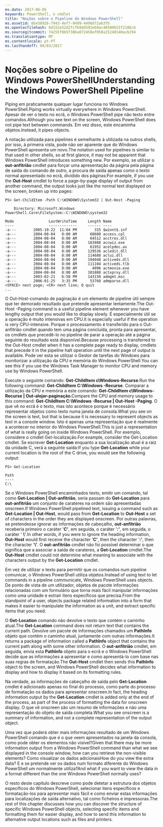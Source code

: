 ```yaml
---
ms.date: 2017-06-05
keywords: PowerShell, o cmdlet
title: "Noções sobre o Pipeline do Windows PowerShell"
ms.assetid: 6be50926-7943-4ef7-9499-4490d72a63fb
ms.openlocfilehash: 6d152e52d2fcfb9dd592eb9ac40500615f2186cb
ms.sourcegitcommit: 74255f0b5f386a072458af058a15240140acb294
ms.translationtype: MT
ms.contentlocale: pt-PT
ms.lasthandoff: 08/03/2017
---
```

# <a name="understanding-the-windows-powershell-pipeline"></a><span data-ttu-id="ff13f-103">Noções sobre o Pipeline do Windows PowerShell</span><span class="sxs-lookup"><span data-stu-id="ff13f-103">Understanding the Windows PowerShell Pipeline</span></span>
<span data-ttu-id="ff13f-104">Piping em praticamente qualquer lugar funciona no Windows PowerShell.</span><span class="sxs-lookup"><span data-stu-id="ff13f-104">Piping works virtually everywhere in Windows PowerShell.</span></span> <span data-ttu-id="ff13f-105">Apesar de ver o texto no ecrã, o Windows PowerShell pipe não texto entre comandos.</span><span class="sxs-lookup"><span data-stu-id="ff13f-105">Although you see text on the screen, Windows PowerShell does not pipe text between commands.</span></span> <span data-ttu-id="ff13f-106">Em vez disso, este encaminha objetos.</span><span class="sxs-lookup"><span data-stu-id="ff13f-106">Instead, it pipes objects.</span></span>

<span data-ttu-id="ff13f-107">A notação utilizada para pipelines é semelhante à utilizada na outros shells, por isso, à primeira vista, pode não ser aparente que do Windows PowerShell apresenta um novo.</span><span class="sxs-lookup"><span data-stu-id="ff13f-107">The notation used for pipelines is similar to that used in other shells, so at first glance, it may not be apparent that Windows PowerShell introduces something new.</span></span> <span data-ttu-id="ff13f-108">Por exemplo, se utilizar o **out-anfitrião** cmdlet para forçar uma apresentação da página pela página de saída do comando de outro, a procura de saída apenas como o texto normal apresentado no ecrã, dividido dos páginas:</span><span class="sxs-lookup"><span data-stu-id="ff13f-108">For example, if you use the **Out-Host** cmdlet to force a page-by-page display of output from another command, the output looks just like the normal text displayed on the screen, broken up into pages:</span></span>

```
PS> Get-ChildItem -Path C:\WINDOWS\System32 | Out-Host -Paging

    Directory: Microsoft.Windows PowerShell.Core\FileSystem::C:\WINDOWS\system32

Mode                LastWriteTime     Length Name
----                -------------     ------ ----
-a---        2005-10-22  11:04 PM        315 $winnt$.inf
-a---        2004-08-04   8:00 AM      68608 access.cpl
-a---        2004-08-04   8:00 AM      64512 acctres.dll
-a---        2004-08-04   8:00 AM     183808 accwiz.exe
-a---        2004-08-04   8:00 AM      61952 acelpdec.ax
-a---        2004-08-04   8:00 AM     129536 acledit.dll
-a---        2004-08-04   8:00 AM     114688 aclui.dll
-a---        2004-08-04   8:00 AM     194048 activeds.dll
-a---        2004-08-04   8:00 AM     111104 activeds.tlb
-a---        2004-08-04   8:00 AM       4096 actmovie.exe
-a---        2004-08-04   8:00 AM     101888 actxprxy.dll
-a---        2003-02-21   6:50 PM     143150 admgmt.msc
-a---        2006-01-25   3:35 PM      53760 admparse.dll
<SPACE> next page; <CR> next line; Q quit
...
```

<span data-ttu-id="ff13f-109">O Out-Host-comando de paginação é um elemento de pipeline útil sempre que ter demorado resultado que pretende apresentar lentamente.</span><span class="sxs-lookup"><span data-stu-id="ff13f-109">The Out-Host -Paging command is a useful pipeline element whenever you have lengthy output that you would like to display slowly.</span></span> <span data-ttu-id="ff13f-110">É especialmente útil se a operação é muito intensivas em CPU.</span><span class="sxs-lookup"><span data-stu-id="ff13f-110">It is especially useful if the operation is very CPU-intensive.</span></span> <span data-ttu-id="ff13f-111">Porque o processamento é transferido para o Out-anfitrião cmdlet quando tem uma página concluída, pronta para apresentar, os cmdlets que precedê-lo no pipeline de parar a operação até a página seguinte do resultado está disponível.</span><span class="sxs-lookup"><span data-stu-id="ff13f-111">Because processing is transferred to the Out-Host cmdlet when it has a complete page ready to display, cmdlets that precede it in the pipeline halt operation until the next page of output is available.</span></span> <span data-ttu-id="ff13f-112">Pode ver esta se utilizar o Gestor de tarefas do Windows para monitorizar a utilização da CPU e memória do Windows PowerShell.</span><span class="sxs-lookup"><span data-stu-id="ff13f-112">You can see this if you use the Windows Task Manager to monitor CPU and memory use by Windows PowerShell.</span></span>

<span data-ttu-id="ff13f-113">Execute o seguinte comando: **Get-ChildItem c\\Windows-Recurse**.</span><span class="sxs-lookup"><span data-stu-id="ff13f-113">Run the following command: **Get-ChildItem C:\\Windows -Recurse**.</span></span> <span data-ttu-id="ff13f-114">Comparar a utilização da CPU e memória a este comando: **Get-ChildItem c\\Windows-Recurse | Out-alojar-paginação**.</span><span class="sxs-lookup"><span data-stu-id="ff13f-114">Compare the CPU and memory usage to this command: **Get-ChildItem C:\\Windows -Recurse | Out-Host -Paging**.</span></span> <span data-ttu-id="ff13f-115">O que vê no ecrã é o texto, mas isto acontece porque é necessário representar objetos como texto numa janela de consola.</span><span class="sxs-lookup"><span data-stu-id="ff13f-115">What you see on the screen is text, but that is because it is necessary to represent objects as text in a console window.</span></span> <span data-ttu-id="ff13f-116">Isto é apenas uma representação que é realmente a acontecer no interior do Windows PowerShell.</span><span class="sxs-lookup"><span data-stu-id="ff13f-116">This is just a representation of what is really going on inside Windows PowerShell.</span></span> <span data-ttu-id="ff13f-117">Por exemplo, considere o cmdlet Get-localização.</span><span class="sxs-lookup"><span data-stu-id="ff13f-117">For example, consider the Get-Location cmdlet.</span></span> <span data-ttu-id="ff13f-118">Se escrever **Get-Location** enquanto a sua localização atual é a raiz da unidade C, verá a seguinte saída:</span><span class="sxs-lookup"><span data-stu-id="ff13f-118">If you type **Get-Location** while your current location is the root of the C drive, you would see the following output:</span></span>

```
PS> Get-Location

Path
----
C:\
```

<span data-ttu-id="ff13f-119">Se o Windows PowerShell encaminhados texto, emitir um comando, tal como **Get-Location | Out-anfitrião**, seria passam do **Get-Location** para **out-anfitrião** um conjunto de carateres na ordem são apresentadas onscreen.</span><span class="sxs-lookup"><span data-stu-id="ff13f-119">If Windows PowerShell pipelined text, issuing a command such as **Get-Location | Out-Host**, would pass from **Get-Location** to **Out-Host** a set of characters in the order they are displayed onscreen.</span></span> <span data-ttu-id="ff13f-120">Por outras palavras, se pretendesse ignorar as informações de cabeçalho, **out-anfitrião** receberia primeiro o caráter '**C'**, em seguida, o caráter '**:'**, em seguida, o caráter ' **\\'**.</span><span class="sxs-lookup"><span data-stu-id="ff13f-120">In other words, if you were to ignore the heading information, **Out-Host** would first receive the character '**C'**, then the character '**:'**, then the character '**\\'**.</span></span> <span data-ttu-id="ff13f-121">O **out-anfitrião** cmdlet não foi possível determinar o que significa que a associar a saída de carateres, a **Get-Location** cmdlet.</span><span class="sxs-lookup"><span data-stu-id="ff13f-121">The **Out-Host** cmdlet could not determine what meaning to associate with the characters output by the **Get-Location** cmdlet.</span></span>

<span data-ttu-id="ff13f-122">Em vez de utilizar o texto para permitir que os comandos num pipeline comunicar, o Windows PowerShell utiliza objetos.</span><span class="sxs-lookup"><span data-stu-id="ff13f-122">Instead of using text to let commands in a pipeline communicate, Windows PowerShell uses objects.</span></span> <span data-ttu-id="ff13f-123">De ponto de vista de um utilizador, objetos de pacote informações relacionadas com um formulário que torna mais fácil manipular informações como uma unidade e extrair itens específicos que precisa.</span><span class="sxs-lookup"><span data-stu-id="ff13f-123">From the standpoint of a user, objects package related information into a form that makes it easier to manipulate the information as a unit, and extract specific items that you need.</span></span>

<span data-ttu-id="ff13f-124">O **Get-Location** comando não devolve o texto que contém o caminho atual.</span><span class="sxs-lookup"><span data-stu-id="ff13f-124">The **Get-Location** command does not return text that contains the current path.</span></span> <span data-ttu-id="ff13f-125">Devolve um pacote de informações chamados um **PathInfo** objeto que contém o caminho atual, juntamente com outras informações.</span><span class="sxs-lookup"><span data-stu-id="ff13f-125">It returns a package of information called a **PathInfo** object that contains the current path along with some other information.</span></span> <span data-ttu-id="ff13f-126">O **out-anfitrião** cmdlet, em seguida, envia esta **PathInfo** objeto para o ecrã e o Windows PowerShell decide que as informações a apresentar e como apresentá-lo com base nas suas regras de formatação.</span><span class="sxs-lookup"><span data-stu-id="ff13f-126">The **Out-Host** cmdlet then sends this **PathInfo** object to the screen, and Windows PowerShell decides what information to display and how to display it based on its formatting rules.</span></span>

<span data-ttu-id="ff13f-127">Na verdade, as informações de cabeçalho de saída pelo **Get-Location** cmdlet é adicionado apenas no final do processo, como parte do processo de formatação os dados para apresentar onscreen.</span><span class="sxs-lookup"><span data-stu-id="ff13f-127">In fact, the heading information output by the **Get-Location** cmdlet is added only at the end of the process, as part of the process of formatting the data for onscreen display.</span></span> <span data-ttu-id="ff13f-128">O que vê onscreen são um resumo de informações e não uma representação do objeto de saída completa.</span><span class="sxs-lookup"><span data-stu-id="ff13f-128">What you see onscreen is a summary of information, and not a complete representation of the output object.</span></span>

<span data-ttu-id="ff13f-129">Uma vez que poderá obter mais informações resultado de um Windows PowerShell comando que é o que veem apresentados na janela da consola, como pode obter os elementos não visível?</span><span class="sxs-lookup"><span data-stu-id="ff13f-129">Given that there may be more information output from a Windows PowerShell command than what we see displayed in the console window, how can you retrieve the non-visible elements?</span></span> <span data-ttu-id="ff13f-130">Como visualizar os dados adicionais</span><span class="sxs-lookup"><span data-stu-id="ff13f-130">How do you view the extra data?</span></span> <span data-ttu-id="ff13f-131">E e se pretende ver os dados num formato diferente do Windows PowerShell um normalmente utiliza?</span><span class="sxs-lookup"><span data-stu-id="ff13f-131">And what if you want to view the data in a format different than the one Windows PowerShell normally uses?</span></span>

<span data-ttu-id="ff13f-132">O resto deste capítulo descreve como pode detetar a estrutura dos objetos específicos do Windows PowerShell, selecionar itens específicos e formatação-los para apresentar mais fácil e como enviar estas informações para localizações de saída alternativo, tal como ficheiros e impressoras.</span><span class="sxs-lookup"><span data-stu-id="ff13f-132">The rest of this chapter discusses how you can discover the structure of specific Windows PowerShell objects, selecting specific items and formatting them for easier display, and how to send this information to alternative output locations such as files and printers.</span></span>


